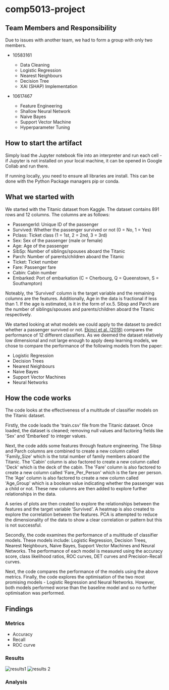 # comp5013-project
 
## Team Members and Responsibility

Due to issues with another team, we had to form a group with only two members.

- 10583161
    - Data Cleaning
    - Logistic Regression
    - Nearest Neighbours
    - Decision Tree
    - XAI (SHAP) Implementation

- 10617467
    - Feature Engineering
    - Shallow Neural Network 
    - Naive Bayes
    - Support Vector Machine
    - Hyperparameter Tuning

## How to start the artifact

Simply load the Jupyter notebook file into an interpreter and run each cell - if Jupyter is not installed on your local machine, it can be opened in Google Collab and run there.

If running locally, you need to ensure all libraries are install. This can be done with the Python Package managers pip or conda.

## What we started with

We started with the Titanic dataset from Kaggle. The dataset contains 891 rows and 12 columns. The columns are as follows:

- PassengerId: Unique ID of the passenger
- Survived: Whether the passenger survived or not (0 = No, 1 = Yes)
- Pclass: Ticket class (1 = 1st, 2 = 2nd, 3 = 3rd)
- Sex: Sex of the passenger (male or female)
- Age: Age of the passenger
- SibSp: Number of siblings/spouses aboard the Titanic
- Parch: Number of parents/children aboard the Titanic
- Ticket: Ticket number
- Fare: Passenger fare
- Cabin: Cabin number
- Embarked: Port of embarkation (C = Cherbourg, Q = Queenstown, S = Southampton)

Noteably, the 'Survived' column is the target variable and the remaining columns are the features. Additionally, Age in the data is fractional if less than 1. If the age is estimated, is it in the form of xx.5. Sibsp and Parch are the number of siblings/spouses and parents/children aboard the Titanic respectively.

We started looking at what models we could apply to the dataset to predict whether a passenger survived or not. [Ekinci et al. (2018)](https://www.researchgate.net/publication/324909545_A_Comparative_Study_on_Machine_Learning_Techniques_Using_Titanic_Dataset) compares the performance of 12 different classifiers. As we deemed the dataset relatively low dimensional and not large enough to apply deep learning models, we chose to compare the performance of the following models from the paper:

- Logistic Regression
- Decision Trees
- Nearest Neighbours
- Naive Bayes
- Support Vector Machines
- Neural Networks

## How the code works

The code looks at the effectiveness of a multitude of classifier models on the Titanic dataset.

Firstly, the code loads the 'train.csv' file from the Titanic dataset. Once loaded, the dataset is cleaned; removing null values and factoring fields like 'Sex' and 'Embarked' to integer values. 

Next, the code adds some features through feature engineering. The Sibsp and Parch columns are combined to create a new column called 'Family_Size' which is the total number of family members aboard the Titanic. The 'Cabin' column is also factored to create a new column called 'Deck' which is the deck of the cabin. The 'Fare' column is also factored to create a new column called 'Fare_Per_Person' which is the fare per person. The 'Age' column is also factored to create a new column called 'Age_Group' which is a boolean value indicating whether the passenger was a child or not. These new columns are then added to explore further relationships in the data. 

A series of plots are then created to explore the relationships between the features and the target variable 'Survived'. A heatmap is also created to explore the correlation between the features. PCA is attempted to reduce the dimensionality of the data to show a clear correlation or pattern but this is not successful.

Secondly, the code examines the performance of a multitude of classifier models. These models include: Logistic Regression, Decision Trees, Nearest Neighbours, Naive Bayes, Support Vector Machines and Neural Networks. The performance of each model is measured using the accuracy score, class likelihood ratios, ROC curves, DET curves and Precision-Recall curves. 

Next, the code compares the performance of the models using the above metrics. Finally, the code explores the optimisation of the two most promising models - Logistic Regression and Neural Networks. However, both models performed worse than the baseline model and so no further optimisation was performed.

## Findings

### Metrics
- Accuracy
- Recall
- ROC curve


### Results
![results1](https://user-images.githubusercontent.com/45512716/233865183-236dcad5-8b4a-4c38-8920-658990b6020f.png)
![results 2](https://user-images.githubusercontent.com/45512716/233865155-e6331a4d-d02a-40c8-ae65-d85676b02b98.png)

### Analysis
